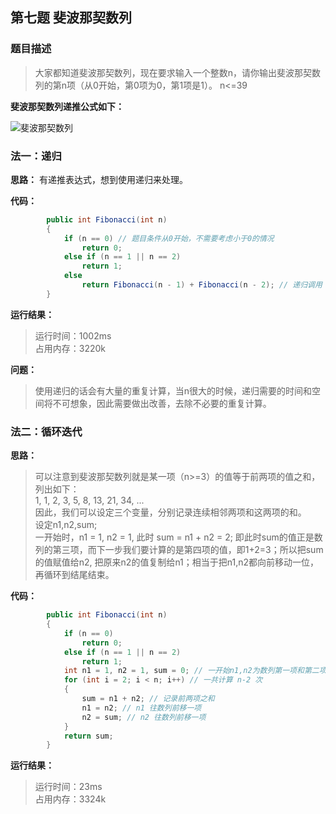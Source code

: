 ## 第七题 斐波那契数列

### 题目描述
> 大家都知道斐波那契数列，现在要求输入一个整数n，请你输出斐波那契数列的第n项（从0开始，第0项为0，第1项是1）。
n<=39

**斐波那契数列递推公式如下：** 

![斐波那契数列](https://hjx-store.oss-cn-shenzhen.aliyuncs.com/blog/images/%E5%BE%AE%E4%BF%A1%E5%9B%BE%E7%89%87_20200925093707.png)

### 法一：递归

**思路：** 有递推表达式，想到使用递归来处理。

**代码：** 

```C#
        public int Fibonacci(int n)
        {
            if (n == 0) // 题目条件从0开始，不需要考虑小于0的情况
                return 0;
            else if (n == 1 || n == 2)
                return 1;
            else
                return Fibonacci(n - 1) + Fibonacci(n - 2); // 递归调用
        }
```

**运行结果：** 

> 运行时间：1002ms   
占用内存：3220k

**问题：** 

> 使用递归的话会有大量的重复计算，当n很大的时候，递归需要的时间和空间将不可想象，因此需要做出改善，去除不必要的重复计算。

### 法二：循环迭代

**思路：**  


> 可以注意到斐波那契数列就是某一项（n>=3）的值等于前两项的值之和，列出如下：   
1, 1, 2, 3, 5, 8, 13, 21, 34, ...   
因此，我们可以设定三个变量，分别记录连续相邻两项和这两项的和。   
设定n1,n2,sum;    
一开始时，n1 = 1, n2 = 1, 此时 sum = n1 + n2 = 2; 即此时sum的值正是数列的第三项，而下一步我们要计算的是第四项的值，即1+2=3；所以把sum的值赋值给n2, 把原来n2的值复制给n1；相当于把n1,n2都向前移动一位，再循环到结尾结束。

**代码：** 

```C#
        public int Fibonacci(int n)
        {
            if (n == 0)
                return 0;
            else if (n == 1 || n == 2)
                return 1;
            int n1 = 1, n2 = 1, sum = 0; // 一开始n1,n2为数列第一项和第二项
            for (int i = 2; i < n; i++) // 一共计算 n-2 次
            {
                sum = n1 + n2; // 记录前两项之和
                n1 = n2; // n1 往数列前移一项
                n2 = sum; // n2 往数列前移一项
            }
            return sum;
        }
```

**运行结果：** 
> 运行时间：23ms   
占用内存：3324k
